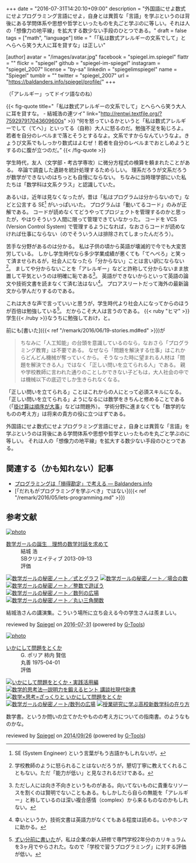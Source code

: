 +++
date = "2016-07-31T14:20:10+09:00"
description = "外国語にせよ数式にせよプログラミング言語にせよ，自身とは異質な「言語」を学ぶというのは背後にある学問体系や思想や哲学といったものを丸ごと学ぶのに等しい。それは人の「想像力の地平線」を拡大する数少ない手段のひとつである。"
draft = false
tags = ["math", "language"]
title = "「「私は数式アレルギーの文系でして」とへらへら笑う大人に耳を貸すな」は正しい"

[author]
  avatar = "/images/avatar.jpg"
  facebook = "spiegel.im.spiegel"
  flattr = ""
  flickr = "spiegel"
  github = "spiegel-im-spiegel"
  instagram = "spiegel_2007"
  license = "by-sa"
  linkedin = "spiegelimspiegel"
  name = "Spiegel"
  tumblr = ""
  twitter = "spiegel_2007"
  url = "https://baldanders.info/spiegel/profile/"
+++

（「アレルギー」ってドイツ語なのね）

{{< fig-quote title="「私は数式アレルギーの文系でして」とへらへら笑う大人に耳を貸すな。 - 結城浩の連ツイ" link="http://rentwi.textfile.org/?759297917043609600s" >}}
<q>何を怒っているかというと「私は数式アレルギーでして（てへ）」といってる（自称）大人に怒るのだ。勉強不足を恥じろよ。若者を自分のレベルまで落とそうとするなよ。文系ですからなんていうなよ。きょうび文系でもしっかり数式はよむぜ！若者を自分のレベルまでおとしめようとするのに腹が立つのだ。</q>
{{< /fig-quote >}}

学生時代，友人（文学部・考古学専攻）に微分方程式の検算を頼まれたことがある。
卒論で調査した遺跡を統計処理するためらしい。
理系だろうが文系だろうが数学ができないのはちっとも自慢にならない。
ちなみに当時理学部にいた私たちは「数学科は文系クラス」と認識していた。

あるいは，近年は見なくなったが，昔は「私はプログラムは分からないので」などと公言する SE[^se] がいっぱいいた。
プログラムは「動いてるコード」のみが正解である。
コードが読めなくてどうやってプロジェクトを管理するのかと思ったが，やはりそういう人間に限って管理できていなかった。
コードを VCS (Version Control System) で管理するようになれば，なおさらコードが読めなければ仕事にならない（のでそういう人は排除されてしまったんだろう）。

[^se]: SE (System Engineer) という言葉がもう古語かもしれないが。

苦手な分野があるのは分かる。
私は子供の頃から英語が壊滅的で今でも大変苦労している。
しかし学生時代なら多少学業成績が悪くても「てへぺろ」と笑って済ませられるが，社会人になったら「分からない」ことは言い訳にならない[^0]。
ましてや分からないことを「アレルギー」などと詐称して分からないまま放置して平気というのは明確に恥である[^1]。
英語ができないからといって英語の論文や技術文書を読まなくて済む法はない[^e]。
プロアスリートだって海外の最新論文から学んだりするのである。

[^0]: 学校教師のように怒られることはないだろうが，懇切丁寧に教えてくれることもない。ただ「能力が低い」と見なされるだけである。
[^1]: ただし人には向き不向きというものがある。向いてないものに貴重なリソースを割くのは賢明でないこともある。もしかしたら自らの無能を「アレルギー」と称しているのは深い複合感情（complex）から来るものなのかもしれない。
[^e]: 幸いというか，技術文書は英語力がなくてもある程度は読める。いやホンマに助かる。

これは大きな声で言っていいと思うが，学生時代より社会人になってからのほうが百倍は勉強している[^s]。
だからこそ大人は言うのである。
{{< ruby "ヒマ" >}}学生{{< /ruby >}}なうちに勉強しておけ，と。

[^s]: [ずい分前に書いた](https://baldanders.info/spiegel/log2/000529.shtml "私はこうしてプログラミングを覚えた — Baldanders.info")が，私は企業の新人研修で専門学校2年分のカリキュラムを3ヶ月でやらされた。なので「学校で習うプログラミング」に対する評価が低い。

前にも[書いた]({{< ref "/remark/2016/06/19-stories.md#ed" >}})が

> ちなみに「人工知能」の台頭を意識しているのなら，なおさら「プログラミング教育」は不要である。 なぜなら「問題を解決する仕事」はこれからどんどん機械が奪っていくから。 そうなった時に望まれる人材は「問題を解決できる人」ではなく「正しい問いを立てられる人」である。 親や学校教師に言われた通りのことしかできない子どもは，大人社会の中では機械以下の底辺でしか生きられなくなる。

「正しい問いを立てられる」ことはこれからの人にとって必須スキルになる。
「正しい問いを立てられる」ようになるには数学をきちんと修めることである（「[掛け算は順序が大事](https://baldanders.info/spiegel/log2/000744.shtml "日本の「算数」は壊れてる？ — Baldanders.info")」などは問題外）。
学術分野に進まなくても「数学的なものの考え方」は将来の貴方の役に立つはずである。

外国語にせよ数式にせよプログラミング言語にせよ，自身とは異質な「言語」を学ぶというのは背後にある学問体系や思想や哲学といったものを丸ごと学ぶのに等しい。
それは人の「想像力の地平線」を拡大する数少ない手段のひとつである。

## 関連する（かも知れない）記事

- [プログラミングは「損得勘定」で考える — Baldanders.info](https://baldanders.info/spiegel/log2/000868.shtml)
- [「だれもがプログラミングを学ぶべき」ではない]({{< ref "/remark/2016/05/lets-programming.md" >}})

## 参考文献

<div class="hreview" ><a class="item url" href="http://www.amazon.co.jp/exec/obidos/ASIN/B00NAQA33A/baldandersinf-22/"><img src="http://ecx.images-amazon.com/images/I/41hSKEDU3zL._SL160_.jpg" alt="photo" class="photo"  /></a><dl ><dt class="fn"><a class="item url" href="http://www.amazon.co.jp/exec/obidos/ASIN/B00NAQA33A/baldandersinf-22/">数学ガールの誕生　理想の数学対話を求めて</a></dt><dd>結城 浩 </dd><dd>SBクリエイティブ 2013-09-13</dd><dd>評価<abbr class="rating" title="5"><img src="http://g-images.amazon.com/images/G/01/detail/stars-5-0.gif" alt="" /></abbr> </dd></dl><p class="similar"><a href="http://www.amazon.co.jp/exec/obidos/ASIN/B00L0PDMIQ/baldandersinf-22/" target="_top"><img src="http://images.amazon.com/images/P/B00L0PDMIQ.09._SCTHUMBZZZ_.jpg"  alt="数学ガールの秘密ノート／式とグラフ"  /></a> <a href="http://www.amazon.co.jp/exec/obidos/ASIN/B01EL08HVS/baldandersinf-22/" target="_top"><img src="http://images.amazon.com/images/P/B01EL08HVS.09._SCTHUMBZZZ_.jpg"  alt="数学ガールの秘密ノート／場合の数"  /></a> <a href="http://www.amazon.co.jp/exec/obidos/ASIN/B00L0PDMJ0/baldandersinf-22/" target="_top"><img src="http://images.amazon.com/images/P/B00L0PDMJ0.09._SCTHUMBZZZ_.jpg"  alt="数学ガールの秘密ノート／整数で遊ぼう"  /></a> <a href="http://www.amazon.co.jp/exec/obidos/ASIN/B00W6NCLL0/baldandersinf-22/" target="_top"><img src="http://images.amazon.com/images/P/B00W6NCLL0.09._SCTHUMBZZZ_.jpg"  alt="数学ガールの秘密ノート／数列の広場"  /></a> <a href="http://www.amazon.co.jp/exec/obidos/ASIN/B00W6NCLJM/baldandersinf-22/" target="_top"><img src="http://images.amazon.com/images/P/B00W6NCLJM.09._SCTHUMBZZZ_.jpg"  alt="数学ガールの秘密ノート／丸い三角関数"  /></a> </p>
<p class="description">結城浩さんの講演集。こういう場所に立ち会える今の学生さんは羨ましい。</p>
<p class="gtools" >reviewed by <a href='#maker' class='reviewer'>Spiegel</a> on <abbr class="dtreviewed" title="2016-07-31">2016-07-31</abbr> (powered by <a href="http://www.goodpic.com/mt/aws/index.html" >G-Tools</a>)</p>
</div>

<div class="hreview" ><a class="item url" href="http://www.amazon.co.jp/exec/obidos/ASIN/4621045938/baldandersinf-22/"><img src="http://ecx.images-amazon.com/images/I/51XGP8AFX2L._SL160_.jpg" alt="photo" class="photo"  /></a><dl ><dt class="fn"><a class="item url" href="http://www.amazon.co.jp/exec/obidos/ASIN/4621045938/baldandersinf-22/">いかにして問題をとくか</a></dt><dd>G. ポリア 柿内 賢信 </dd><dd>丸善 1975-04-01</dd><dd>評価<abbr class="rating" title="4"><img src="http://g-images.amazon.com/images/G/01/detail/stars-4-0.gif" alt="" /></abbr> </dd></dl><p class="similar"><a href="http://www.amazon.co.jp/exec/obidos/ASIN/4621085298/baldandersinf-22/" target="_top"><img src="http://images.amazon.com/images/P/4621085298.09._SCTHUMBZZZ_.jpg"  alt="いかにして問題をとくか・実践活用編"  /></a> <a href="http://www.amazon.co.jp/exec/obidos/ASIN/4061497863/baldandersinf-22/" target="_top"><img src="http://images.amazon.com/images/P/4061497863.09._SCTHUMBZZZ_.jpg"  alt="数学的思考法―説明力を鍛えるヒント  講談社現代新書"  /></a> <a href="http://www.amazon.co.jp/exec/obidos/ASIN/462108819X/baldandersinf-22/" target="_top"><img src="http://images.amazon.com/images/P/462108819X.09._SCTHUMBZZZ_.jpg"  alt="数学×思考=ざっくりと  いかにして問題をとくか"  /></a> <a href="http://www.amazon.co.jp/exec/obidos/ASIN/4797375698/baldandersinf-22/" target="_top"><img src="http://images.amazon.com/images/P/4797375698.09._SCTHUMBZZZ_.jpg"  alt="数学ガールの秘密ノート/数列の広場"  /></a> <a href="http://www.amazon.co.jp/exec/obidos/ASIN/4185086180/baldandersinf-22/" target="_top"><img src="http://images.amazon.com/images/P/4185086180.09._SCTHUMBZZZ_.jpg"  alt="授業研究に学ぶ高校新数学科の在り方"  /></a> </p>
<p class="description" >数学書。というか問いの立てかたやものの考え方についての指南書。のようなものかな。</p>
<p class="gtools" >reviewed by <a href="#maker" class="reviewer">Spiegel</a> on <abbr class="dtreviewed" title="2014-09-26">2014/09/26</abbr> (powered by <a href="http://www.goodpic.com/mt/aws/index.html">G-Tools</a>)</p>
</div>
